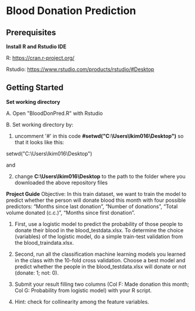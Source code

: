 # Blood Donation Prediction

## Prerequisites
**Install R and Rstudio IDE**

R: https://cran.r-project.org/

Rstudio: https://www.rstudio.com/products/rstudio/#Desktop

## Getting Started
**Set working directory**

A. Open "BloodDonPred.R" with Rstudio

B. Set working directory by:

1. uncomment '#' in this code **#setwd("C:\Users\lkim016\Desktop")** so that it looks like this:

setwd("C:\Users\lkim016\Desktop")

and

2. change **C:\Users\lkim016\Desktop** to the path to the folder where you downloaded the above repository files

**Project Guide**
Objective: In this train dataset, we want to train the model to predict whether the person will donate blood this month with four possible predictors: “Months since last donation”, “Number of donations”, “Total volume donated (c.c.)”, “Months since first donation”.

1. First, use a logistic model to predict the probability of those people to donate their blood in the blood_testdata.xlsx. To determine the choice (variables) of the logistic model, do a simple train-test validation from the blood_traindata.xlsx.

2. Second, run all the classification machine learning models you learned in the class with the 10-fold cross validation. Choose a best model and predict whether the people in the blood_testdata.xlsx will donate or not (donate: 1; not: 0).

3. Submit your result filling two columns (Col F: Made donation this month; Col G: Probability from logistic model) with your R script.

4. Hint: check for collinearity among the feature variables.

